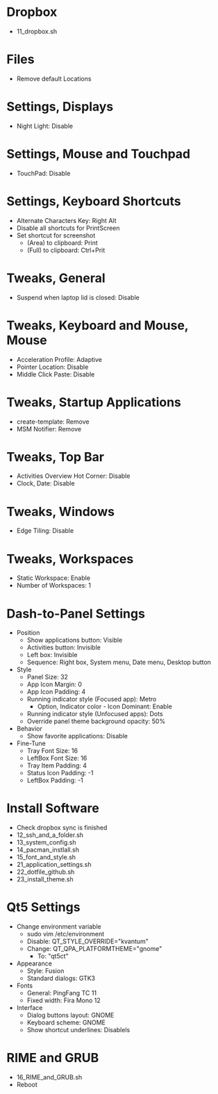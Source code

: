Dropbox
==================================
 * 11_dropbox.sh

Files
===================================
 * Remove default Locations

Settings, Displays
=======================
 * Night Light: Disable

Settings, Mouse and Touchpad
====================================
 * TouchPad: Disable

Settings, Keyboard Shortcuts
===================================
 * Alternate Characters Key: Right Alt
 * Disable all shortcuts for PrintScreen
 * Set shortcut for screenshot
   * (Area) to clipboard: Print
   * (Full) to clipboard: Ctrl+Prit

Tweaks, General
=====================================
 * Suspend when laptop lid is closed: Disable

Tweaks, Keyboard and Mouse, Mouse
=======================================
 * Acceleration Profile: Adaptive
 * Pointer Location: Disable
 * Middle Click Paste: Disable

Tweaks, Startup Applications
=======================================
 * create-template: Remove
 * MSM Notifier: Remove

Tweaks, Top Bar
==========================
 * Activities Overview Hot Corner: Disable
 * Clock, Date: Disable

Tweaks, Windows
===============================
 * Edge Tiling: Disable

Tweaks, Workspaces
=======================
 * Static Workspace: Enable
 * Number of Workspaces: 1

Dash-to-Panel Settings
===========================
 * Position
   * Show applications button: Visible
   * Activities button: Invisible
   * Left box: Invisible
   * Sequence: Right box, System menu, Date menu, Desktop button
 * Style
   * Panel Size: 32
   * App Icon Margin: 0
   * App Icon Padding: 4
   * Running indicator style (Focused app): Metro
     * Option, Indicator color - Icon Dominant: Enable
   * Running indicator style (Unfocused apps): Dots
   * Override panel theme background opacity: 50%
 * Behavior
   * Show favorite applications: Disable
 * Fine-Tune
   * Tray Font Size: 16
   * LeftBox Font Size: 16
   * Tray Item Padding: 4
   * Status Icon Padding: -1
   * LeftBox Padding: -1

Install Software
==================================
 * Check dropbox sync is finished
 * 12_ssh_and_a_folder.sh
 * 13_system_config.sh
 * 14_pacman_instIall.sh
 * 15_font_and_style.sh
 * 21_application_settings.sh
 * 22_dotfile_github.sh
 * 23_install_theme.sh

Qt5 Settings
=====================================
 * Change environment variable
   * sudo vim /etc/environment
   * Disable: QT_STYLE_OVERRIDE="kvantum"
   * Change: QT_QPA_PLATFORMTHEME="gnome"
     * To: "qt5ct"
 * Appearance
   * Style: Fusion
   * Standard dialogs: GTK3
 * Fonts
   * General: PingFang TC 11
   * Fixed width: Fira Mono 12
 * Interface
   * Dialog buttons layout: GNOME
   * Keyboard scheme: GNOME
   * Show shortcut underlines: Disablels

RIME and GRUB
=====================================
 * 16_RIME_and_GRUB.sh
 * Reboot


